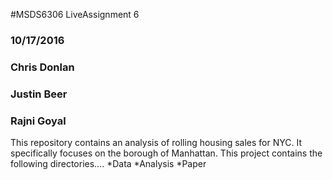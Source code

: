 #MSDS6306 LiveAssignment 6
### 10/17/2016
### Chris Donlan
### Justin Beer
### Rajni Goyal

This repository contains an analysis of rolling housing sales for NYC. It specifically focuses on the borough of Manhattan. 
This project contains the following directories….
*Data
*Analysis
*Paper
